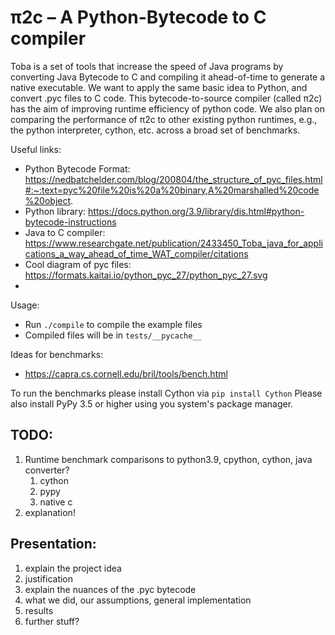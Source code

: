 # π2c – A Python-Bytecode to C compiler

Toba is a set of tools that increase the speed of Java programs by converting Java Bytecode to C and compiling it ahead-of-time to generate a native executable. We want to apply the same basic idea to Python, and convert .pyc files to C code. This bytecode-to-source compiler (called π2c) has the aim of improving runtime efficiency of python code. We also plan on comparing the performance of π2c to other existing python runtimes, e.g., the python interpreter, cython, etc. across a broad set of benchmarks.

Useful links:
- Python Bytecode Format: https://nedbatchelder.com/blog/200804/the_structure_of_pyc_files.html#:~:text=pyc%20file%20is%20a%20binary,A%20marshalled%20code%20object.
- Python library: https://docs.python.org/3.9/library/dis.html#python-bytecode-instructions
- Java to C compiler: https://www.researchgate.net/publication/2433450_Toba_java_for_applications_a_way_ahead_of_time_WAT_compiler/citations
- Cool diagram of pyc files: https://formats.kaitai.io/python_pyc_27/python_pyc_27.svg
- 

Usage:
- Run `./compile` to compile the example files
- Compiled files will be in `tests/__pycache__`

Ideas for benchmarks:
- https://capra.cs.cornell.edu/bril/tools/bench.html

To run the benchmarks please install Cython via `pip install Cython`
Please also install PyPy 3.5 or higher using you system's package manager.

## TODO:
1) Runtime benchmark comparisons to python3.9, cpython, cython, java converter?
   1) cython
   2) pypy
   3) native c
2) explanation!

## Presentation:
1) explain the project idea
2) justification
3) explain the nuances of the .pyc bytecode
4) what we did, our assumptions, general implementation
5) results
6) further stuff?

